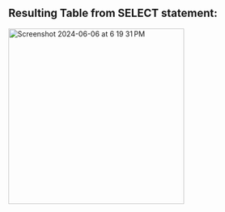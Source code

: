 ## Resulting Table from SELECT statement:

<img width="347" alt="Screenshot 2024-06-06 at 6 19 31 PM" src="https://github.com/ErinF10/-Fetsy-Practice-Database/assets/144135752/27686c29-73e1-4c63-bcbd-0e520d5aa84c">
